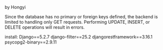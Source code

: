 by Hongyi 

Since the database has no primary or foreign keys defined, the backend is limited to handling only GET requests. Performing UPDATE, INSERT, or DELETE operations will result in errors.


install:
Django==5.2.7
django-filter==25.2
djangorestframework==3.16.1
psycopg2-binary==2.9.11

